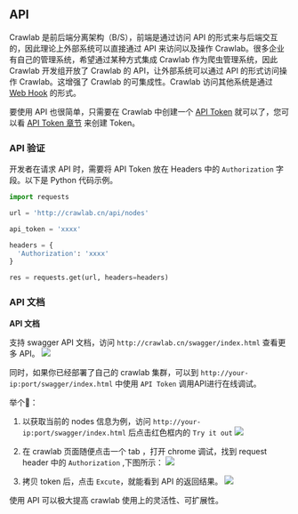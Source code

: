 ## API

Crawlab 是前后端分离架构（B/S），前端是通过访问 API 的形式来与后端交互的，因此理论上外部系统可以直接通过 API 来访问以及操作 Crawlab。很多企业有自己的管理系统，希望通过某种方式集成 Crawlab 作为爬虫管理系统，因此 Crawlab 开发组开放了 Crawlab 的 API，让外部系统可以通过 API 的形式访问操作 Crawlab。这增强了 Crawlab 的可集成性。Crawlab 访问其他系统是通过 [Web Hook](../Spider/Webhook.md) 的形式。

要使用 API 也很简单，只需要在 Crawlab 中创建一个 [API Token](./ApiToken.md) 就可以了，您可以看 [API Token 章节](./ApiToken.md) 来创建 Token。

### API 验证

开发者在请求 API 时，需要将 API Token 放在 Headers 中的 `Authorization` 字段。以下是 Python 代码示例。

```python
import requests

url = 'http://crawlab.cn/api/nodes'

api_token = 'xxxx'

headers = {
  'Authorization': 'xxxx'
}

res = requests.get(url, headers=headers)
```

### API 文档

**API 文档**

支持 swagger API 文档，访问 `http://crawlab.cn/swagger/index.html` 查看更多 API。
![](https://tva1.sinaimg.cn/large/007S8ZIlly1geg3t15cjsj31ee0u0113.jpg)

同时，如果你已经部署了自己的 crawlab 集群，可以到 `http://your-ip:port/swagger/index.html` 中使用 `API Token` 调用API进行在线调试。

举个🌰：
1. 以获取当前的 nodes 信息为例，访问 `http://your-ip:port/swagger/index.html` 后点击红色框内的 `Try it out`
![](https://tva1.sinaimg.cn/large/007S8ZIlly1geg3zvq9jsj31fw0u0797.jpg)

2. 在 crawlab 页面随便点击一个 tab ，打开 chrome 调试，找到 request header 中的  `Authorization` ,下图所示：
   ![](https://tva1.sinaimg.cn/large/007S8ZIlly1geg42zv11vj31hs0u0qd0.jpg)

3. 拷贝 token 后，点击 `Excute`，就能看到 API 的返回结果。
   ![](https://tva1.sinaimg.cn/large/007S8ZIlly1geg475b538j31ac0u0gvf.jpg)

使用 API 可以极大提高 crawlab 使用上的灵活性、可扩展性。